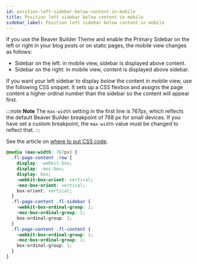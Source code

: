 ```yaml
---
id: position-left-sidebar-below-content-in-mobile
title: Position left sidebar below content in mobile
sidebar_label: Position left sidebar below content in mobile
---
```


If you use the Beaver Builder Theme and enable the Primary Sidebar on the left or right in your blog posts or on static pages, the mobile view changes as follows:

  * Sidebar on the left: in mobile view, sidebar is displayed above content.
  * Sidebar on the right: in mobile view, content is displayed above sidebar.

If you want your left sidebar to display _below_ the content in mobile view, use the following CSS snippet. It sets up a CSS flexbox and assigns the page content a higher ordinal number than the sidebar so the content will appear
first.

:::note **Note**
The `max-width` setting in the first line is 767px, which reflects the default Beaver Builder breakpoint of 768 px for small devices. If you have set a custom breakpoint, the `max-width` value must be changed to reflect that.
:::

See the article on [where to put CSS code](/beaver-builder/styles/code/custom-css.md).

```css
@media (max-width: 767px) {
  .fl-page-content .row {
    display: -webkit-box;
    display: -moz-box;
    display: box;
    -webkit-box-orient: vertical;
    -moz-box-orient: vertical;
    box-orient: vertical;
  }
  .fl-page-content .fl-sidebar {
    -webkit-box-ordinal-group: 2;
    -moz-box-ordinal-group: 2;
    box-ordinal-group: 2;
  }
  .fl-page-content .fl-content {
    -webkit-box-ordinal-group: 1;
    -moz-box-ordinal-group: 1;
    box-ordinal-group: 1;
  }
}
```
